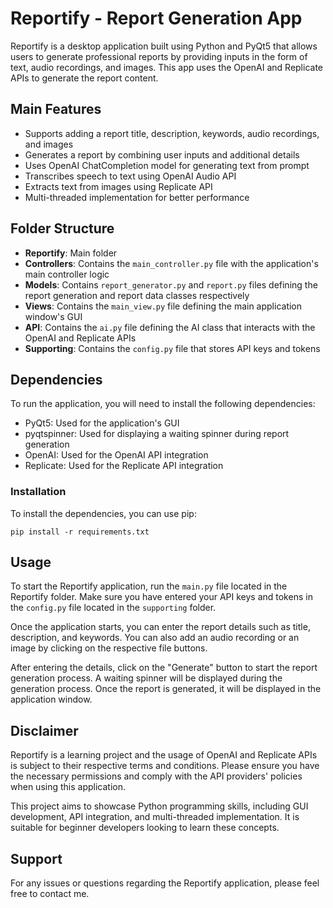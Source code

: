 # Reportify - Report Generation App

Reportify is a desktop application built using Python and PyQt5 that allows users to generate professional reports by providing inputs in the form of text, audio recordings, and images. This app uses the OpenAI and Replicate APIs to generate the report content.

## Main Features

- Supports adding a report title, description, keywords, audio recordings, and images
- Generates a report by combining user inputs and additional details
- Uses OpenAI ChatCompletion model for generating text from prompt
- Transcribes speech to text using OpenAI Audio API
- Extracts text from images using Replicate API
- Multi-threaded implementation for better performance

## Folder Structure

- **Reportify**: Main folder
- **Controllers**: Contains the `main_controller.py` file with the application's main controller logic
- **Models**: Contains `report_generator.py` and `report.py` files defining the report generation and report data classes respectively
- **Views**: Contains the `main_view.py` file defining the main application window's GUI
- **API**: Contains the `ai.py` file defining the AI class that interacts with the OpenAI and Replicate APIs
- **Supporting**: Contains the `config.py` file that stores API keys and tokens

## Dependencies

To run the application, you will need to install the following dependencies:

- PyQt5: Used for the application's GUI
- pyqtspinner: Used for displaying a waiting spinner during report generation
- OpenAI: Used for the OpenAI API integration
- Replicate: Used for the Replicate API integration

### Installation

To install the dependencies, you can use pip:

```
pip install -r requirements.txt
```

## Usage

To start the Reportify application, run the `main.py` file located in the Reportify folder. Make sure you have entered your API keys and tokens in the `config.py` file located in the `supporting` folder.

Once the application starts, you can enter the report details such as title, description, and keywords. You can also add an audio recording or an image by clicking on the respective file buttons.

After entering the details, click on the "Generate" button to start the report generation process. A waiting spinner will be displayed during the generation process. Once the report is generated, it will be displayed in the application window.

## Disclaimer

Reportify is a learning project and the usage of OpenAI and Replicate APIs is subject to their respective terms and conditions. Please ensure you have the necessary permissions and comply with the API providers' policies when using this application.

This project aims to showcase Python programming skills, including GUI development, API integration, and multi-threaded implementation. It is suitable for beginner developers looking to learn these concepts.

## Support

For any issues or questions regarding the Reportify application, please feel free to contact me.
